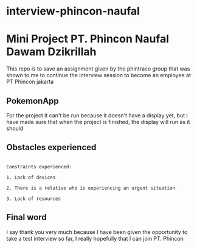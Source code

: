 # interview-phincon-naufal
# Mini Project PT. Phincon Naufal Dawam Dzikrillah

This repo is to save an assignment given by the phintraco group that was shown to me to continue the interview session to become an employee at PT Phincon jakarta

## PokemonApp

For the project it can't be run because it doesn't have a display yet, but I have made sure that when the project is finished, the display will run as it should

## Obstacles experienced

```

Constraints experienced: 

1. Lack of devices 

2. There is a relative who is experiencing an urgent situation 

3. Lack of resources

````

## Final word

I say thank you very much because I have been given the opportunity to take a test interview so far, I really hopefully that I can join PT. Phincon
